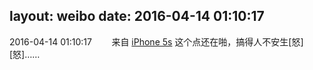 layout: weibo
date: 2016-04-14 01:10:17
---
2016-04-14 01:10:17  &nbsp;&nbsp;&nbsp;&nbsp;&nbsp;&nbsp; 来自 <a href="sinaweibo://customweibosource" rel="nofollow">iPhone 5s</a>
这个点还在啪，搞得人不安生[怒][怒]…… ​​​
